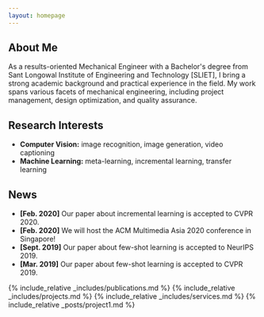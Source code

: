 ```yaml
---
layout: homepage
---
```


## About Me

As a results-oriented Mechanical Engineer with a Bachelor's degree from Sant Longowal Institute of Engineering and Technology [SLIET], I bring a strong academic background and practical experience in the field. My work spans various facets of mechanical engineering, including project management, design optimization, and quality assurance.

## Research Interests

- **Computer Vision:** image recognition, image generation, video captioning
- **Machine Learning:** meta-learning, incremental learning, transfer learning

## News

- **[Feb. 2020]** Our paper about incremental learning is accepted to CVPR 2020.
- **[Feb. 2020]** We will host the ACM Multimedia Asia 2020 conference in Singapore!
- **[Sept. 2019]** Our paper about few-shot learning is accepted to NeurIPS 2019.
- **[Mar. 2019]** Our paper about few-shot learning is accepted to CVPR 2019.

{% include_relative _includes/publications.md %}
 {% include_relative _includes/projects.md %} 
{% include_relative _includes/services.md %}
{% include_relative _posts/project1.md %}
